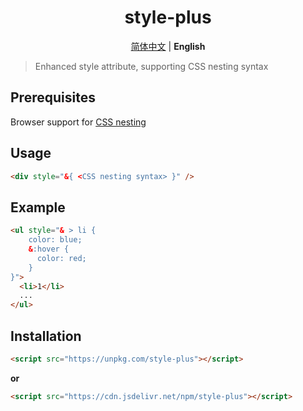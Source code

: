 <h1 align=center>style-plus</h1>
<p align=center>
  <a href="./README.zh-CN.md">简体中文</a> | <b>English</b>
</p>

> Enhanced style attribute, supporting CSS nesting syntax

## Prerequisites

Browser support for [CSS nesting](https://developer.mozilla.org/en-US/docs/Web/CSS/CSS_nesting/Using_CSS_nesting)

## Usage

```html
<div style="&{ <CSS nesting syntax> }" />
```

## Example

```html
<ul style="& > li {
    color: blue;
    &:hover {
      color: red;
    }
}">
  <li>1</li>
  ...
</ul>
```

## Installation

```html
<script src="https://unpkg.com/style-plus"></script>
```

**or**

```html
<script src="https://cdn.jsdelivr.net/npm/style-plus"></script>
```
